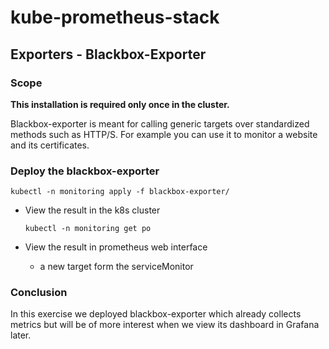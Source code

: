 # kube-prometheus-stack

## Exporters - Blackbox-Exporter

### Scope

**This installation is required only once in the cluster.**

Blackbox-exporter is meant for calling generic targets over standardized methods such as
HTTP/S. For example you can use it to monitor a website and its certificates.

### Deploy the blackbox-exporter

  ```shell
  kubectl -n monitoring apply -f blackbox-exporter/
  ``` 
* View the result in the k8s cluster

  ```shell
  kubectl -n monitoring get po
  ```

* View the result in prometheus web interface
  * a new target form the serviceMonitor

### Conclusion

In this exercise we deployed blackbox-exporter which already collects metrics
but will be of more interest when we view its dashboard in Grafana later.
